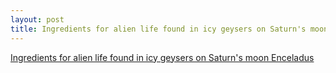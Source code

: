 ```yaml
---
layout: post
title: Ingredients for alien life found in icy geysers on Saturn's moon Enceladus
---
```


[Ingredients for alien life found in icy geysers on Saturn's moon Enceladus](https://www.usatoday.com/story/news/2018/06/28/ingredients-life-found-icy-geysers-saturns-moon-enceladus/741436002/)
